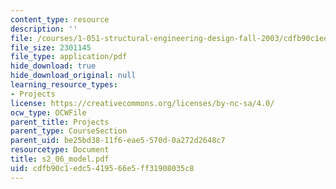 ```yaml
---
content_type: resource
description: ''
file: /courses/1-051-structural-engineering-design-fall-2003/cdfb90c1edc5419566e5ff31908035c8_s2_06_model.pdf
file_size: 2301145
file_type: application/pdf
hide_download: true
hide_download_original: null
learning_resource_types:
- Projects
license: https://creativecommons.org/licenses/by-nc-sa/4.0/
ocw_type: OCWFile
parent_title: Projects
parent_type: CourseSection
parent_uid: be25bd38-11f6-eae5-570d-0a272d2648c7
resourcetype: Document
title: s2_06_model.pdf
uid: cdfb90c1-edc5-4195-66e5-ff31908035c8
---
```

